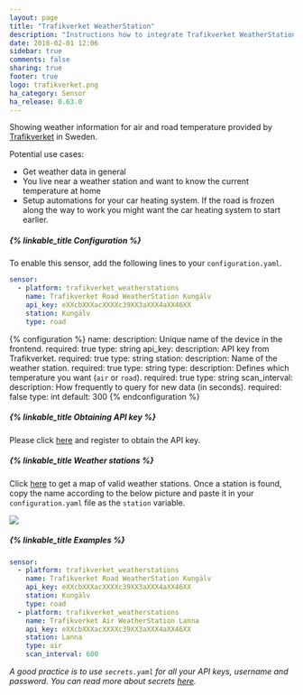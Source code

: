 ```yaml
---
layout: page
title: "Trafikverket WeatherStation"
description: "Instructions how to integrate Trafikverket WeatherStation within Home Assistant."
date: 2018-02-01 12:06
sidebar: true
comments: false
sharing: true
footer: true
logo: trafikverket.png
ha_category: Sensor
ha_release: 0.63.0
---
```


Showing weather information for air and road temperature provided by [Trafikverket](https://www.trafikverket.se/) in Sweden. 

Potential use cases:
-	Get weather data in general
-	You live near a weather station and want to know the current temperature at home
-	Setup automations for your car heating system. If the road is frozen along the way to work you might want the car heating system to start earlier.

##### {% linkable_title Configuration %}
To enable this sensor, add the following lines to your `configuration.yaml`.

```yaml
sensor:
  - platform: trafikverket_weatherstations
    name: Trafikverket Road WeatherStation Kungälv
    api_key: eXXcbXXXacXXXXc39XX3aXXX4aXX46XX
    station: Kungälv
    type: road
```

{% configuration %}
name:
  description: Unique name of the device in the frontend.
  required: true
  type: string
api_key:
  description: API key from Trafikverket.
  required: true
  type: string
station:
  description: Name of the weather station.
  required: true
  type: string
type:
  description: Defines which temperature you want (`air` or `road`).
  required: true
  type: string
scan_interval:
  description: How frequently to query for new data (in seconds).
  required: false
  type: int
  default: 300
{% endconfiguration %}

##### {% linkable_title Obtaining API key %}
Please click [here](https://api.trafikinfo.trafikverket.se/) and register to obtain the API key.

##### {% linkable_title Weather stations %}
Click [here](https://www.trafikverket.se/trafikinformation/vag/?TrafficType=personalTraffic&map=1/606442.17/6886316.22/&Layers=RoadWeather%2b) to get a map of valid weather stations. Once a station is found, copy the name according to the below picture and paste it in your `configuration.yaml` file as the `station` variable.

<p class='img'>
  <img src='{{site_root}}/images/screenshots/get_trafikverket_weather_station_example.png' />
</p>

##### {% linkable_title Examples %}

```yaml
sensor:
  - platform: trafikverket_weatherstations
    name: Trafikverket Road WeatherStation Kungälv
    api_key: eXXcbXXXacXXXXc39XX3aXXX4aXX46XX
    station: Kungälv
    type: road
  - platform: trafikverket_weatherstations
    name: Trafikverket Air WeatherStation Lanna
    api_key: eXXcbXXXacXXXXc39XX3aXXX4aXX46XX
    station: Lanna
    type: air
    scan_interval: 600
```

*A good practice is to use `secrets.yaml` for all your API keys, username and password. You can read more about secrets [here](https://home-assistant.io/docs/configuration/secrets/).*
